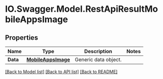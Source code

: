 # IO.Swagger.Model.RestApiResultMobileAppsImage
## Properties

Name | Type | Description | Notes
------------ | ------------- | ------------- | -------------
**Data** | [**MobileAppsImage**](MobileAppsImage.md) | Generic data object. | 

[[Back to Model list]](../README.md#documentation-for-models) [[Back to API list]](../README.md#documentation-for-api-endpoints) [[Back to README]](../README.md)

